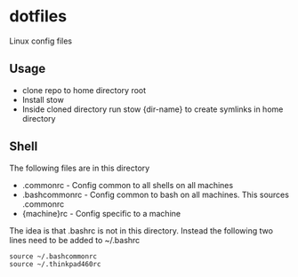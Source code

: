 # dotfiles
Linux config files

## Usage
* clone repo to home directory root
* Install stow
* Inside cloned directory run stow {dir-name} to create symlinks in home directory

## Shell
The following files are in this directory
* .commonrc - Config common to all shells on all machines
* .bashcommonrc - Config common to bash on all machines.  This sources .commonrc
* {machine}rc - Config specific to a machine

The idea is that .bashrc is not in this directory.  Instead the following two lines need to be added to ~/.bashrc

```
source ~/.bashcommonrc
source ~/.thinkpad460rc
```
